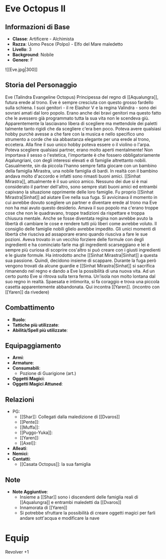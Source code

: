 # Eve Octopus II

## Informazioni di Base
- **Classe**: Artificere - Alchimista
- **Razza**: Uomo Pesce (Polpo) - Elfo del Mare maledetto
- **Livello**: 3
- **Background**: Nobile
- **Genere**: F

![[Eve.jpg|300]]

## Storia del Personaggio
Eve (Talindra Evangeline Octopus)
Principessa del regno di [[Aqualungra]], futura erede al trono. Eve è sempre cresciuta con questo
grosso fardello sulla schiena. I suoi genitori - il re Elashor V e la regina Valindra - sono dei
sovrani amati dal loro popolo.
Erano anche dei bravi genitori ma questo fatto che le avessero già programmato tutta la sua vita
non le scendeva giù. Apparentemente la lasciavano libera di scegliere ma mettendole dei paletti
talmente tanto rigidi che da scegliere c'era ben poco. Poteva avere qualsiasi hobby purchè
avesse a che fare con la musica e nello specifico uno strumento a corde che sia abbastanza
elegante per una erede al trono, eccetera. Alla fine il suo unico hobby poteva essere o il violino
o l'arpa. Poteva scegliere qualsiasi partner, erano molto aperti mentalmente! Non importava il
sesso o l'estetica, l'importante è che fossero obbligatoriamente Aqalungriani, con degli interessi
elevati e di famiglie altrettanto nobili. Casualmente, sin da piccola l'hanno sempre fatta giocare
con un bambino della famiglia Mirastra, una nobile famiglia di bardi. In realtà con il bambino
andava molto d'accordo e infatti sono rimasti buoni amici. [[Sinhat Mirastra]], attualmente è il suo
unico amico. Nessuno dei due si è mai considerato il partner dell'altro, sono sempre stati buoni
amici ed entrambi capivano la situazione opprimente delle loro famiglie. Fu proprio [[Sinhat Mirastra|Sinhat]] ad
aiutare Eve nella sua fuga. Si avvicinava il momento in cui avrebbe dovuto scegliere un partner
e diventare erede al trono ma Eve non ha mai avuto questo desiderio. Amava il suo popolo ma
c'erano troppe cose che non le quadravano, troppe tradizioni da rispettare e troppa chiusura
mentale. Anche se fosse diventata regina non avrebbe avuto la libertà di cambiare le cose e
rendere tutti più liberi come avrebbe voluto. Il consiglio delle famiglie nobili glielo avrebbe
impedito. Gli unici momenti di libertà che riusciva ad assaporare erano quando riusciva a fare le
sue pozioni. Aveva trovato in un vecchio forziere delle formule con degli ingredienti e ha
cominciato farle ma gli ingredienti scarseggiano e lei è sempre più curiosa di scoprire cos'altro si
può creare con i giusti ingredienti e le giuste formule. Ha introdotto anche [[Sinhat Mirastra|Sinhat]] a questa sua
passione. Quindi, decidono insieme di scappare. Durante la fuga però vengono trovati da
alcune guardie e [[Sinhat Mirastra|Sinhat]] si sacrifica rimanendo nel regno e dando a Eve la possibilità di una
nuova vita. Ad un certo punto Eve si ritrova sulla terra ferma. Un'isola non molto lontana dal suo
regno in realtà. Spaesata e intimorita, si fa coraggio e trova una piccola casetta apparentemente
abbandonata. Qui incontra [[Yaren]]. (incontro con [[Yaren]] da rivedere)
## Combattimento
- **Ruolo**: 
- **Tattiche più utilizzate**: 
- **Abilità/Spell più utilizzate**: 

## Equipaggiamento
- **Armi**: 
- **Armature**: 
- **Consumabili**: 
	- Pozione di Guarigione (art.)
- **Oggetti Magici**: 
- **Oggetti Magici Attuned**: 

## Relazioni
- PG:
	- [[Shar]]: Collegati dalla maledizione di [[Dvaros]]
	- [[Pente]]:
	- [[Muffa]]:
	- [[Puggo-Yuka]]:
	- [[Yaren]]:
	- [[Axel]]:
- **Alleati**: 
- **Nemici**: 
- **Contatti**: 
	- [[Casata Octopus]]: la sua famiglia

## Note
- **Note Aggiuntive**: 
	- Insieme a [[Shar]] sono i discendenti delle famiglia reali di [[Aqualungra]] e entrambi maledetti da [[Dvaros]]
	- Innamorata di [[Yaren]]
	- Si potrebbe sfruttare la possibilità di creare oggetti magici per farli andare sott'acqua e modificare la nave

# Equip
Revolver +1
